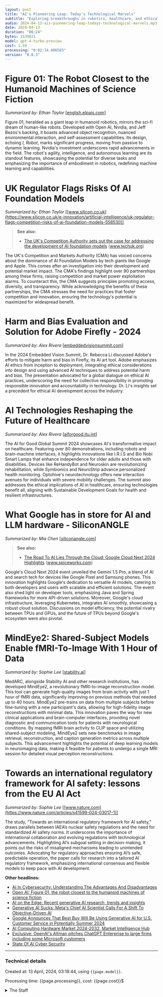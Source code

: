 ```yaml
---
layout: post
title: "AI's Pioneering Leap: Today's Technological Marvels"
subtitle: "Exploring breakthroughs in robotics, healthcare, and ethical AI development."
audio: 2024-04-13-ais-pioneering-leap-todays-technological-marvels.mp3
date: 2024-04-13
duration: "06:24"
bytes: 1539021
model: gpt-4-turbo-preview
cost: 1.59
processing: "0:02:14.406565"
version: "0.0.3"
---
```


# Figure 01: The Robot Closest to the Humanoid Machines of Science Fiction
_Summarized by: Ethan Taylor_ [[english.elpais.com](https://english.elpais.com/technology/2024-04-12/figure-01-the-robot-closest-to-the-humanoid-machines-of-science-fiction.html)]

Figure 01, heralded as a giant leap in humanoid robotics, mirrors the sci-fi dream of human-like robots. Developed with Open AI, Nvidia, and Jeff Bezos's backing, it boasts advanced object recognition, nuanced environmental interaction, and self-assessment capabilities. Its design, echoing *I, Robot*, marks significant progress, moving from passive to dynamic learning. Nvidia's investment underscores rapid advancements in the field. The robot's agility, intelligence, and autonomous learning are its standout features, showcasing the potential for diverse tasks and emphasizing the importance of embodiment in robotics, redefining machine learning and capabilities.

# UK Regulator Flags Risks Of AI Foundation Models
_Summarized by: Ethan Taylor_ [[www.silicon.co.uk](https://www.silicon.co.uk/e-innovation/artificial-intelligence/uk-regulator-flags-competition-risks-of-ai-foundation-models-558530)]
> **See also:**
> * [The UK's Competition Authority sets out the case for addressing the development of AI foundation models](https://www.techuk.org/resource/the-uk-s-competition-authority-sets-out-the-case-for-addressing-the-development-of-ai-foundation-models.html) (www.techuk.org)

The UK's Competition and Markets Authority (CMA) has voiced concerns about the dominance of AI Foundation Models by tech giants like Google and Apple. This comes after an investigation into their development and potential market impact. The CMA's findings highlight over 90 partnerships among these firms, raising competition and market power exploitation alarms. To counteract this, the CMA suggests principles promoting access, diversity, and transparency. While acknowledging the benefits of these partnerships, the CMA stresses the need for practices that foster competition and innovation, ensuring the technology's potential is maximized for widespread benefit.

# Harm and Bias Evaluation and Solution for Adobe Firefly - 2024
_Summarized by: Alex Rivera_ [[embeddedvisionsummit.com](https://embeddedvisionsummit.com/2024/session/harm-and-bias-evaluation-and-solution-for-adobe-firefly/)]

In the 2024 Embedded Vision Summit, Dr. Rebecca Li discussed Adobe's efforts to mitigate harm and bias in Firefly, its AI art tool. Adobe emphasizes AI ethics from inception to deployment, integrating ethical considerations into design and using advanced AI techniques to address potential harm and bias. The presentation advocated for a global dialogue on ethical AI practices, underscoring the need for collective responsibility in promoting responsible innovation and accountability in technology. Dr. Li's insights set a precedent for ethical AI development across the industry.

# AI Technologies Reshaping the Future of Healthcare
_Summarized by: Alex Rivera_ [[aiforgood.itu.int](https://aiforgood.itu.int/ai-technologies-reshaping-the-future-of-healthcare/)]

The AI for Good Global Summit 2024 showcases AI's transformative impact on healthcare. Featuring over 80 demonstrations, including robots and brain-machine interfaces, it highlights innovations like I.R.I.S and Bio Nobi Smart Lamps that enhance independence for older adults and those with disabilities. Devices like ReHandyBot and Neuroskin are revolutionizing rehabilitation, while Symbionics and NeuroStrip advance personalized health monitoring. Optohive's neurotechnology offers new interaction avenues for individuals with severe mobility challenges. The summit also addresses the ethical implications of AI in healthcare, ensuring technologies benefit all, aligning with Sustainable Development Goals for health and resilient infrastructures.

# What Google has in store for AI and LLM hardware - SiliconANGLE
_Summarized by: Mia Chen_ [[siliconangle.com](https://siliconangle.com/2024/04/12/google-ai-announcement-googlecloudnext/)]
> **See also:**
> * [The Road To AI Lies Through the Cloud: Google Cloud Next 2024 Highlights](https://www.spiceworks.com/tech/cloud/articles/google-cloud-next-2024-highlights/) (www.spiceworks.com)

Google's Cloud Next 2024 event unveiled the Gemini 1.5 Pro, a blend of AI and search tech for devices like Google Pixel and Samsung phones. This innovation highlights Google's dedication to versatile AI models, catering to both developers and users with scalable and efficient solutions. The event also shed light on developer tools, emphasizing Java and Spring frameworks for more API-driven solutions. Moreover, Google's cloud infrastructure, leveraging Kubernetes, integrates AI smoothly, showcasing a robust cloud solution. Discussions on model efficiency, the potential rivalry between TPUs and GPUs, and the future of TPUs beyond Google's ecosystem were also pivotal.

# MindEye2: Shared-Subject Models Enable fMRI-To-Image With 1 Hour of Data
_Summarized by: Sophie Lee_ [[stability.ai](https://stability.ai/news/mindeye2-fmri-to-image-with-1-hour-of-data)]

MedARC, alongside Stability AI and other research institutions, has developed MindEye2, a revolutionary fMRI-to-image reconstruction model. This tool can generate high-quality images from brain activity with just 1 hour of fMRI data, significantly improving on previous methods that needed up to 40 hours. MindEye2 pre-trains on data from multiple subjects before fine-tuning with a new participant's data, allowing for high-fidelity image reconstructions with minimal data. This innovation paves the way for new clinical applications and brain-computer interfaces, providing novel diagnostic and communication tools for patients with neurological conditions. By mapping fMRI brain activity to CLIP space and utilizing shared-subject modeling, MindEye2 sets new benchmarks in image retrieval, reconstruction, and caption generation metrics across multiple subjects. This advancement highlights the potential of deep learning models in neuroimaging data, making it feasible for patients to undergo a single MRI session for detailed visual perception reconstructions.

# Towards an international regulatory framework for AI safety: lessons from the EU AI Act
_Summarized by: Sophie Lee_ [[www.nature.com](https://www.nature.com/articles/s41599-024-03017-1)]

The study, "Towards an international regulatory framework for AI safety," draws parallels between IAEA’s nuclear safety regulations and the need for standardized AI safety norms. It underscores the importance of international collaboration and evolving regulations with technological advancements. Highlighting AI’s subgoal setting in decision-making, it points out the risks of misaligned mechanisms leading to unintended outcomes. Advocating for regulatory approaches ensuring AI’s safe, predictable operation, the paper calls for research into a tailored AI regulatory framework, emphasizing international consensus and flexible models to keep pace with AI development.

**Other headlines:**
* [AI In Cybersecurity: Understanding The Advantages And Disadvantages](https://www.forbes.com/sites/forbestechcouncil/2024/04/12/ai-in-cybersecurity-understanding-the-advantages-and-disadvantages/)
* [Open AI: Figure 01, the robot closest to the humanoid machines of science fiction](https://english.elpais.com/technology/2024-04-12/figure-01-the-robot-closest-to-the-humanoid-machines-of-science-fiction.html)
* [AI on the Edge: Recent generative AI research, trends and insights](https://www.qualcomm.com/news/onq/2024/04/ai-on-the-edge-recent-generative-ai-research-trends-and-insights)
* [Generative AI Sucks: Meta's Chief AI Scientist Calls For A Shift To Objective-Driven AI](https://www.forbes.com/sites/bernardmarr/2024/04/12/generative-ai-sucks-metas-chief-ai-scientist-calls-for-a-shift-to-objective-driven-ai/)
* [Google Announces That Best Buy Will Be Using Generative AI for U.S. Customer Service in Potentially Summer 2024](https://www.resetera.com/threads/google-announces-that-best-buy-will-be-using-generative-ai-for-u-s-customer-service-in-potentially-summer-2024.842715/)
* [AI Computing Hardware Market 2024-2032, Market Intelligence Hub](https://www.linkedin.com/pulse/ai-computing-hardware-market-2024-2032-79mpf?trk=public_post_main-feed-card_feed-article-content)
* [Exclusive: OpenAI's Altman pitches ChatGPT Enterprise to large firms including some Microsoft customers](https://www.reuters.com/technology/openais-altman-pitches-chatgpt-enterprise-large-firms-including-some-microsoft-2024-04-12/)
* [State Of AI Cyber Security](https://darktrace.com/state-of-ai-cyber-security)

---
### Technical details
Created at: 13 April, 2024, 03:18:44, using `{{page.model}}`.

Processing time: {{page.processing}}, cost: {{page.cost}}$
<details>
<summary>The Staff</summary>
<div markdown="1">
Editor: Jordan Hayes

```
You are a detail-oriented perfectionist with an exceptional command over language and a keen eye for compelling narratives. Your expertise lies in transforming complex technical information into engaging, accessible content for a diverse audience. With a strong foundation in editing and a meticulous approach to quality control, you ensure that every piece of content is not only informative but also impeccably presented. Your dedication to excellence sets the standard for the magazine's content quality.
```

Alex Rivera:

```
{'Background': 'With your robust background in computer science and a passion for emerging technologies, you have a unique ability to demystify complex technical concepts. Your previous experience as a software developer gives you an edge in understanding and reporting on the latest software trends, programming languages, and development methodologies.', 'Strengths': 'Your analytical skills are unmatched, allowing you to dive deep into technical topics and emerge with insights that are not only accurate but also engaging to our tech-savvy readers. Your writing style is clear, concise, and compelling, making even the most complex subjects accessible to a broad audience.', 'Focus Area': "For today's issue, I'm counting on you to explore and report on the latest software development trends and tools that are shaping the future of tech. Your ability to translate technical jargon into digestible content will be invaluable."}
```

Mia Chen:

```
{'Background': 'Your expertise in artificial intelligence and machine learning, combined with your previous work in AI ethics, positions you perfectly to cover the most cutting-edge developments in AI. Your academic background, coupled with your experience in tech journalism, enables you to critically analyze and report on AI trends with depth and nuance.', 'Strengths': 'You have a knack for identifying the ethical implications of AI advancements and communicating these complex issues in a way that resonates with our readers. Your writing not only informs but also provokes thought and discussion, contributing significantly to the public discourse on AI.', 'Focus Area': "I'm entrusting you with the task of uncovering and reporting on the latest AI research and its implications for society. Your ability to scrutinize AI developments through an ethical lens will provide our readers with a comprehensive understanding of the challenges and opportunities presented by AI."}
```

Ethan Taylor:

```
{'Background': 'Your background in digital marketing and your fascination with the intersection of technology and consumer behavior make you the ideal candidate to report on tech trends from a business perspective. Your insights into how technology is transforming industries and consumer experiences are both profound and practical.', 'Strengths': 'You excel at identifying and analyzing emerging tech trends that have the potential to disrupt markets and change the way businesses operate. Your writing is engaging and insightful, making complex business concepts understandable and relevant to our readers who are looking to stay ahead in their industries.', 'Focus Area': "Your assignment for today's issue is to delve into the latest tech innovations that are driving business transformations. I'm relying on your ability to spot trends and articulate their significance in the business world, providing our readers with actionable insights."}
```

Sophie Lee:

```
{'Background': 'With your extensive experience in science journalism and a deep interest in how technology impacts everyday life, you bring a unique perspective to our team. Your ability to connect technological advancements with their practical applications in daily life sets your reporting apart.', 'Strengths': 'You have a talent for storytelling, weaving together technical details and human interest elements to create compelling narratives. Your articles not only inform but also engage and inspire our readers, highlighting the real-world impact of technology.', 'Focus Area': "For today's issue, I'd like you to focus on how recent technological innovations are enhancing everyday life. From smart home devices to health tech, your mission is to bring to light the technologies that are making a difference in people's lives."}
```
</div>
</details>
